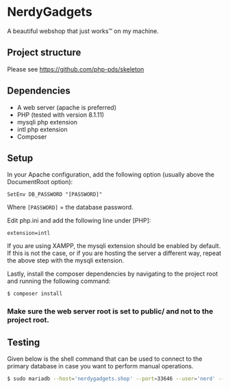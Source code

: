 # NerdyGadgets

A beautiful webshop that just works™ on my machine.


## Project structure
Please see https://github.com/php-pds/skeleton

## Dependencies
- A web server (apache is preferred)
- PHP (tested with version 8.1.11)
- mysqli php extension
- intl php extension
- Composer

## Setup

In your Apache configuration, add the following option (usually above the DocumentRoot option):
```
SetEnv DB_PASSWORD "[PASSWORD]" 
```
Where `[PASSWORD]` = the database password.

Edit php.ini and add the following line under [PHP]:
```
extension=intl
```
If you are using XAMPP, the mysqli extension should be enabled by default. 
If this is not the case, or if you are hosting the server a different way, repeat the above step with the mysqli extension.

Lastly, install the composer dependencies by navigating to the project root and running the following command:
```bash
$ composer install
```

### Make sure the web server root is set to public/ and not to the project root.

## Testing
Given below is the shell command that can be used to connect to the primary database in case you want to perform manual operations.
```bash
$ sudo mariadb --host='nerdygadgets.shop' --port=33646 --user='nerd' --password='[PASSWORD]' 'nerdygadgets'
```

